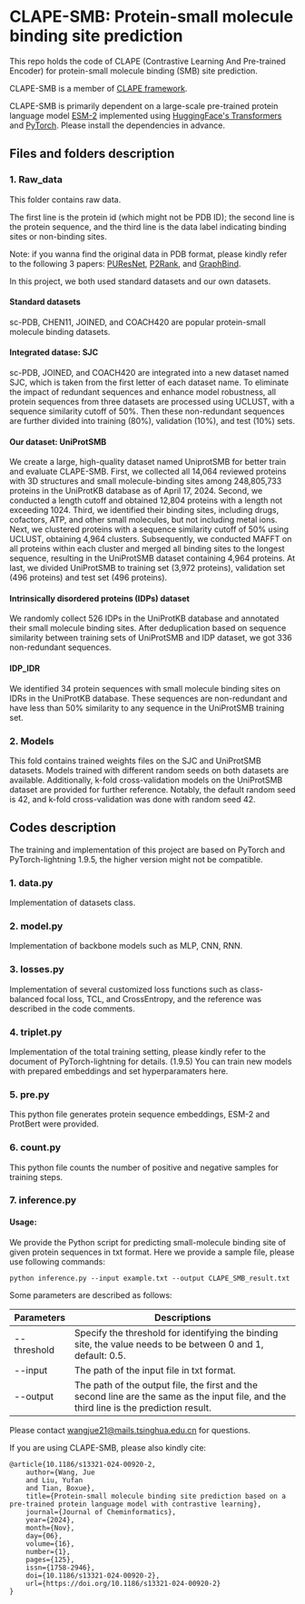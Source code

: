 # CLAPE-SMB: Protein-small molecule binding site prediction

This repo holds the code of CLAPE (Contrastive Learning And Pre-trained Encoder) for protein-small molecule binding (SMB) site prediction. 

CLAPE-SMB is a member of [CLAPE framework](https://github.com/YAndrewL/clape).

CLAPE-SMB is primarily dependent on a large-scale pre-trained protein language model [ESM-2](https://github.com/facebookresearch/esm)  implemented using [HuggingFace's Transformers](https://huggingface.co/) and [PyTorch](https://pytorch.org/). Please install the dependencies in advance. 

## Files and folders description
### 1. Raw_data
This folder contains raw data. 

The first line is the protein id (which might not be PDB ID); the second line is the protein sequence, and the third line is the data label indicating binding sites or non-binding sites.

Note: if you wanna find the original data in PDB format, please kindly refer to the following 3 papers: [PUResNet](https://jcheminf.biomedcentral.com/articles/10.1186/s13321-021-00547-7), [P2Rank](https://jcheminf.biomedcentral.com/articles/10.1186/s13321-018-0285-8), and [GraphBind](https://academic.oup.com/nar/article/49/9/e51/6134185?login=true). 

In this project, we both used standard datasets and our own datasets. 

#### Standard datasets
sc-PDB, CHEN11, JOINED, and COACH420 are popular protein-small molecule binding datasets. 

#### Integrated datase: SJC
sc-PDB, JOINED, and COACH420 are integrated into a new dataset named SJC, which is taken from the first letter of each dataset name. To eliminate the impact of redundant sequences and enhance model robustness, all protein sequences from three datasets are processed using UCLUST, with a sequence similarity cutoff of 50%. Then these non-redundant sequences are further divided into training (80%), validation (10%), and test (10%) sets. 

#### Our dataset: UniProtSMB
We create a large, high-quality dataset named UniprotSMB for better train and evaluate CLAPE-SMB. First, we collected all 14,064 reviewed proteins with 3D structures and small molecule-binding sites among 248,805,733 proteins in the UniProtKB database as of April 17, 2024. Second, we conducted a length cutoff and obtained 12,804 proteins with a length not exceeding 1024. Third, we identified their binding sites, including drugs, cofactors, ATP, and other small molecules, but not including metal ions. Next, we clustered proteins with a sequence similarity cutoff of 50% using UCLUST, obtaining 4,964 clusters. Subsequently, we conducted MAFFT on all proteins within each cluster and merged all binding sites to the longest sequence, resulting in the UniProtSMB dataset containing 4,964 proteins. At last, we divided UniProtSMB to training set (3,972 proteins), validation set (496 proteins) and test set (496 proteins). 

#### Intrinsically disordered proteins (IDPs) dataset
We randomly collect 526 IDPs in the UniProtKB database and annotated their small molecule binding sites. After deduplication based on sequence similarity between training sets of UniProtSMB and IDP dataset, we got 336 non-redundant sequences.

#### IDP_IDR
We identified 34 protein sequences with small molecule binding sites on IDRs in the UniProtKB database. These sequences are non-redundant and have less than 50% similarity to any sequence in the UniProtSMB training set.

### 2. Models
This fold contains trained weights files on the SJC and UniProtSMB datasets. 
Models trained with different random seeds on both datasets are available. 
Additionally, k-fold cross-validation models on the UniProtSMB dataset are provided for further reference. 
Notably, the default random seed is 42, and k-fold cross-validation was done with random seed 42. 

## Codes description
The training and implementation of this project are based on PyTorch and PyTorch-lightning 1.9.5, the higher version might not be compatible. 

### 1. data.py
Implementation of datasets class.

### 2. model.py
Implementation of backbone models such as MLP, CNN, RNN. 

### 3. losses.py
Implementation of several customized loss functions such as class-balanced focal loss, TCL, and CrossEntropy, and the reference was described in the code comments. 

### 4. triplet.py
Implementation of the total training setting, please kindly refer to the document of PyTorch-lightning for details. (1.9.5)
You can train new models with prepared embeddings and set hyperparamaters here. 

### 5. pre.py
This python file generates protein sequence embeddings, ESM-2 and ProtBert were provided.

### 6. count.py
This python file counts the number of positive and negative samples for training steps. 

### 7. inference.py
#### Usage:

We provide the Python script for predicting small-molecule binding site of given protein sequences in txt format. Here we provide a sample file, please use following commands:

```
python inference.py --input example.txt --output CLAPE_SMB_result.txt
```

Some parameters are described as follows:

| Parameters  | Descriptions                                                 |
| ----------- | ------------------------------------------------------------ |
| --threshold | Specify the threshold for identifying the binding site, the value needs to be between 0 and 1, default: 0.5. |
| --input     | The path of the input file in txt format.                  |
| --output    | The path of the output file, the first and the second line are the same as the input file, and the third line is the prediction result. |

Please contact wangjue21@mails.tsinghua.edu.cn for questions. 

If you are using CLAPE-SMB, please also kindly cite: 
```
@article{10.1186/s13321-024-00920-2,
    author={Wang, Jue
    and Liu, Yufan
    and Tian, Boxue},
    title={Protein-small molecule binding site prediction based on a pre-trained protein language model with contrastive learning},
    journal={Journal of Cheminformatics},
    year={2024},
    month={Nov},
    day={06},
    volume={16},
    number={1},
    pages={125},
    issn={1758-2946},
    doi={10.1186/s13321-024-00920-2},
    url={https://doi.org/10.1186/s13321-024-00920-2}
}

```
